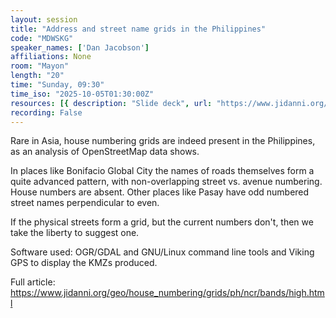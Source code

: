 ```yaml
---
layout: session
title: "Address and street name grids in the Philippines"
code: "MDWSKG"
speaker_names: ['Dan Jacobson']
affiliations: None
room: "Mayon"
length: "20"
time: "Sunday, 09:30"
time_iso: "2025-10-05T01:30:00Z"
resources: [{ description: "Slide deck", url: "https://www.jidanni.org/geo/house_numbering/grids/ph/ncr/bands/slides.pdf" }]
recording: False
---
```


Rare in Asia, house numbering grids are indeed present in the Philippines, as an analysis of
OpenStreetMap data shows.

In places like Bonifacio Global City the names of roads themselves form a quite advanced pattern,
with non-overlapping street vs. avenue numbering. House numbers are absent. Other places like Pasay
have odd numbered street names perpendicular to even.

If the physical streets form a grid, but the current numbers don't, then we take the liberty to
suggest one.

Software used: OGR/GDAL and GNU/Linux command line tools and Viking GPS to display the KMZs
produced.

Full article: https://www.jidanni.org/geo/house_numbering/grids/ph/ncr/bands/high.html


